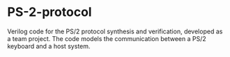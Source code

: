 # PS-2-protocol
Verilog code for the PS/2 protocol synthesis and verification, developed as a team project. The code models the communication between a PS/2 keyboard and a host system.
